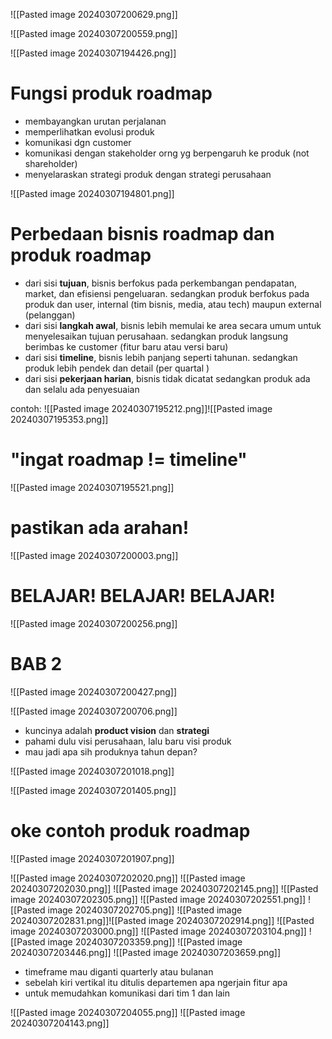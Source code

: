 ![[Pasted image 20240307200629.png]]

![[Pasted image 20240307200559.png]]

![[Pasted image 20240307194426.png]]

# Fungsi produk roadmap
- membayangkan urutan perjalanan
- memperlihatkan evolusi produk
- komunikasi dgn customer
- komunikasi dengan stakeholder orng yg berpengaruh ke produk (not shareholder)
- menyelaraskan strategi produk dengan strategi perusahaan 

![[Pasted image 20240307194801.png]]
# Perbedaan bisnis roadmap dan produk roadmap
- dari sisi **tujuan**, bisnis berfokus pada perkembangan pendapatan, market, dan efisiensi pengeluaran. sedangkan produk berfokus pada produk dan user, internal (tim bisnis, media, atau tech) maupun external (pelanggan)
- dari sisi **langkah awal**, bisnis lebih memulai ke area secara umum untuk menyelesaikan tujuan perusahaan. sedangkan produk langsung berimbas ke customer (fitur baru atau versi baru)
- dari sisi **timeline**, bisnis lebih panjang seperti tahunan. sedangkan produk lebih pendek dan detail (per quartal )
- dari sisi **pekerjaan harian**, bisnis tidak dicatat sedangkan produk ada dan selalu ada penyesuaian 

contoh:
![[Pasted image 20240307195212.png]]![[Pasted image 20240307195353.png]]
# "ingat roadmap != timeline"

![[Pasted image 20240307195521.png]]

# pastikan ada arahan!

![[Pasted image 20240307200003.png]]

# BELAJAR! BELAJAR! BELAJAR!

![[Pasted image 20240307200256.png]]

# BAB 2
![[Pasted image 20240307200427.png]]

![[Pasted image 20240307200706.png]]
- kuncinya adalah **product vision** dan **strategi**
- pahami dulu visi perusahaan, lalu baru visi produk
- mau jadi apa sih produknya tahun depan?

![[Pasted image 20240307201018.png]]

![[Pasted image 20240307201405.png]]

# oke contoh produk roadmap
![[Pasted image 20240307201907.png]]

![[Pasted image 20240307202020.png]]
![[Pasted image 20240307202030.png]]
![[Pasted image 20240307202145.png]]
![[Pasted image 20240307202305.png]]
![[Pasted image 20240307202551.png]]
![[Pasted image 20240307202705.png]]
![[Pasted image 20240307202831.png]]![[Pasted image 20240307202914.png]]
![[Pasted image 20240307203000.png]]
![[Pasted image 20240307203104.png]]
![[Pasted image 20240307203359.png]]
![[Pasted image 20240307203446.png]]
![[Pasted image 20240307203659.png]]
- timeframe mau diganti quarterly atau bulanan
- sebelah kiri vertikal itu ditulis departemen apa ngerjain fitur apa
- untuk memudahkan komunikasi dari tim 1 dan lain

![[Pasted image 20240307204055.png]]
![[Pasted image 20240307204143.png]]